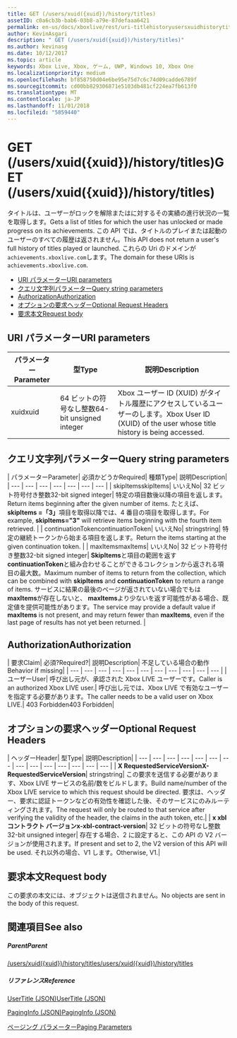 ```yaml
---
title: GET (/users/xuid({xuid})/history/titles)
assetID: c0a6cb3b-bab6-03b8-a79e-87defaaa6421
permalink: en-us/docs/xboxlive/rest/uri-titlehistoryusersxuidhistorytitlesgetv2.html
author: KevinAsgari
description: " GET (/users/xuid({xuid})/history/titles)"
ms.author: kevinasg
ms.date: 10/12/2017
ms.topic: article
keywords: Xbox Live, Xbox, ゲーム, UWP, Windows 10, Xbox One
ms.localizationpriority: medium
ms.openlocfilehash: bf858750d04e6be95e75d7c6c74d09cadde6789f
ms.sourcegitcommit: cd00bb829306871e5103db481cf224ea7fb613f0
ms.translationtype: MT
ms.contentlocale: ja-JP
ms.lasthandoff: 11/01/2018
ms.locfileid: "5859440"
---
```

# <a name="get-usersxuidxuidhistorytitles"></a><span data-ttu-id="9db25-104">GET (/users/xuid({xuid})/history/titles)</span><span class="sxs-lookup"><span data-stu-id="9db25-104">GET (/users/xuid({xuid})/history/titles)</span></span>
<span data-ttu-id="9db25-105">タイトルは、ユーザーがロックを解除またはに対するその実績の進行状況の一覧を取得します。</span><span class="sxs-lookup"><span data-stu-id="9db25-105">Gets a list of titles for which the user has unlocked or made progress on its achievements.</span></span> <span data-ttu-id="9db25-106">この API では、タイトルのプレイまたは起動のユーザーのすべての履歴は返されません。</span><span class="sxs-lookup"><span data-stu-id="9db25-106">This API does not return a user's full history of titles played or launched.</span></span> <span data-ttu-id="9db25-107">これらの Uri のドメインが`achievements.xboxlive.com`します。</span><span class="sxs-lookup"><span data-stu-id="9db25-107">The domain for these URIs is `achievements.xboxlive.com`.</span></span>
 
  * [<span data-ttu-id="9db25-108">URI パラメーター</span><span class="sxs-lookup"><span data-stu-id="9db25-108">URI parameters</span></span>](#ID4EY)
  * [<span data-ttu-id="9db25-109">クエリ文字列パラメーター</span><span class="sxs-lookup"><span data-stu-id="9db25-109">Query string parameters</span></span>](#ID4EDB)
  * [<span data-ttu-id="9db25-110">Authorization</span><span class="sxs-lookup"><span data-stu-id="9db25-110">Authorization</span></span>](#ID4EFD)
  * [<span data-ttu-id="9db25-111">オプションの要求ヘッダー</span><span class="sxs-lookup"><span data-stu-id="9db25-111">Optional Request Headers</span></span>](#ID4EGE)
  * [<span data-ttu-id="9db25-112">要求本文</span><span class="sxs-lookup"><span data-stu-id="9db25-112">Request body</span></span>](#ID4ERF)
 
<a id="ID4EY"></a>

 
## <a name="uri-parameters"></a><span data-ttu-id="9db25-113">URI パラメーター</span><span class="sxs-lookup"><span data-stu-id="9db25-113">URI parameters</span></span>
 
| <span data-ttu-id="9db25-114">パラメーター</span><span class="sxs-lookup"><span data-stu-id="9db25-114">Parameter</span></span>| <span data-ttu-id="9db25-115">型</span><span class="sxs-lookup"><span data-stu-id="9db25-115">Type</span></span>| <span data-ttu-id="9db25-116">説明</span><span class="sxs-lookup"><span data-stu-id="9db25-116">Description</span></span>| 
| --- | --- | --- | 
| <span data-ttu-id="9db25-117">xuid</span><span class="sxs-lookup"><span data-stu-id="9db25-117">xuid</span></span>| <span data-ttu-id="9db25-118">64 ビットの符号なし整数</span><span class="sxs-lookup"><span data-stu-id="9db25-118">64-bit unsigned integer</span></span>| <span data-ttu-id="9db25-119">Xbox ユーザー ID (XUID) がタイトル履歴にアクセスしているユーザーのします。</span><span class="sxs-lookup"><span data-stu-id="9db25-119">Xbox User ID (XUID) of the user whose title history is being accessed.</span></span>| 
  
<a id="ID4EDB"></a>

 
## <a name="query-string-parameters"></a><span data-ttu-id="9db25-120">クエリ文字列パラメーター</span><span class="sxs-lookup"><span data-stu-id="9db25-120">Query string parameters</span></span>
 
| <span data-ttu-id="9db25-121">パラメーター</span><span class="sxs-lookup"><span data-stu-id="9db25-121">Parameter</span></span>| <span data-ttu-id="9db25-122">必須かどうか</span><span class="sxs-lookup"><span data-stu-id="9db25-122">Required</span></span>| <span data-ttu-id="9db25-123">種類</span><span class="sxs-lookup"><span data-stu-id="9db25-123">Type</span></span>| <span data-ttu-id="9db25-124">説明</span><span class="sxs-lookup"><span data-stu-id="9db25-124">Description</span></span>| 
| --- | --- | --- | --- | --- | --- | --- | 
| <span data-ttu-id="9db25-125">skipItems</span><span class="sxs-lookup"><span data-stu-id="9db25-125">skipItems</span></span>| <span data-ttu-id="9db25-126">いいえ</span><span class="sxs-lookup"><span data-stu-id="9db25-126">No</span></span>| <span data-ttu-id="9db25-127">32 ビット符号付き整数</span><span class="sxs-lookup"><span data-stu-id="9db25-127">32-bit signed integer</span></span>| <span data-ttu-id="9db25-128">特定の項目数後以降の項目を返します。</span><span class="sxs-lookup"><span data-stu-id="9db25-128">Return items beginning after the given number of items.</span></span> <span data-ttu-id="9db25-129">たとえば、 <b>skipItems =「3」</b>項目を取得以降では、4 番目の項目を取得します。</span><span class="sxs-lookup"><span data-stu-id="9db25-129">For example, <b>skipItems="3"</b> will retrieve items beginning with the fourth item retrieved.</span></span> | 
| <span data-ttu-id="9db25-130">continuationToken</span><span class="sxs-lookup"><span data-stu-id="9db25-130">continuationToken</span></span>| <span data-ttu-id="9db25-131">いいえ</span><span class="sxs-lookup"><span data-stu-id="9db25-131">No</span></span>| <span data-ttu-id="9db25-132">string</span><span class="sxs-lookup"><span data-stu-id="9db25-132">string</span></span>| <span data-ttu-id="9db25-133">特定の継続トークンから始まる項目を返します。</span><span class="sxs-lookup"><span data-stu-id="9db25-133">Return the items starting at the given continuation token.</span></span> | 
| <span data-ttu-id="9db25-134">maxItems</span><span class="sxs-lookup"><span data-stu-id="9db25-134">maxItems</span></span>| <span data-ttu-id="9db25-135">いいえ</span><span class="sxs-lookup"><span data-stu-id="9db25-135">No</span></span>| <span data-ttu-id="9db25-136">32 ビット符号付き整数</span><span class="sxs-lookup"><span data-stu-id="9db25-136">32-bit signed integer</span></span>| <span data-ttu-id="9db25-137"><b>SkipItems</b>と項目の範囲を返す<b>continuationToken</b>と組み合わせることができるコレクションから返される項目の最大数。</span><span class="sxs-lookup"><span data-stu-id="9db25-137">Maximum number of items to return from the collection, which can be combined with <b>skipItems</b> and <b>continuationToken</b> to return a range of items.</span></span> <span data-ttu-id="9db25-138">サービスに結果の最後のページが返されていない場合でもは<b>maxItems</b>が存在しないと、 <b>maxItems</b>より少ないを返す可能性がある場合、既定値を提供可能性があります。</span><span class="sxs-lookup"><span data-stu-id="9db25-138">The service may provide a default value if <b>maxItems</b> is not present, and may return fewer than <b>maxItems</b>, even if the last page of results has not yet been returned.</span></span> | 
  
<a id="ID4EFD"></a>

 
## <a name="authorization"></a><span data-ttu-id="9db25-139">Authorization</span><span class="sxs-lookup"><span data-stu-id="9db25-139">Authorization</span></span>
 
| <span data-ttu-id="9db25-140">要求</span><span class="sxs-lookup"><span data-stu-id="9db25-140">Claim</span></span>| <span data-ttu-id="9db25-141">必須?</span><span class="sxs-lookup"><span data-stu-id="9db25-141">Required?</span></span>| <span data-ttu-id="9db25-142">説明</span><span class="sxs-lookup"><span data-stu-id="9db25-142">Description</span></span>| <span data-ttu-id="9db25-143">不足している場合の動作</span><span class="sxs-lookup"><span data-stu-id="9db25-143">Behavior if missing</span></span>| 
| --- | --- | --- | --- | --- | --- | --- | --- | --- | --- | --- | 
| <span data-ttu-id="9db25-144">ユーザー</span><span class="sxs-lookup"><span data-stu-id="9db25-144">User</span></span>| <span data-ttu-id="9db25-145">呼び出し元が、承認された Xbox LIVE ユーザーです。</span><span class="sxs-lookup"><span data-stu-id="9db25-145">Caller is an authorized Xbox LIVE user.</span></span>| <span data-ttu-id="9db25-146">呼び出し元では、Xbox LIVE で有効なユーザーを指定する必要があります。</span><span class="sxs-lookup"><span data-stu-id="9db25-146">The caller needs to be a valid user on Xbox LIVE.</span></span>| <span data-ttu-id="9db25-147">403 Forbidden</span><span class="sxs-lookup"><span data-stu-id="9db25-147">403 Forbidden</span></span>| 
  
<a id="ID4EGE"></a>

 
## <a name="optional-request-headers"></a><span data-ttu-id="9db25-148">オプションの要求ヘッダー</span><span class="sxs-lookup"><span data-stu-id="9db25-148">Optional Request Headers</span></span>
 
| <span data-ttu-id="9db25-149">ヘッダー</span><span class="sxs-lookup"><span data-stu-id="9db25-149">Header</span></span>| <span data-ttu-id="9db25-150">型</span><span class="sxs-lookup"><span data-stu-id="9db25-150">Type</span></span>| <span data-ttu-id="9db25-151">説明</span><span class="sxs-lookup"><span data-stu-id="9db25-151">Description</span></span>| 
| --- | --- | --- | --- | --- | --- | --- | --- | --- | --- | --- | --- | --- | --- | 
| <b><span data-ttu-id="9db25-152">X RequestedServiceVersion</span><span class="sxs-lookup"><span data-stu-id="9db25-152">X-RequestedServiceVersion</span></span></b>| <span data-ttu-id="9db25-153">string</span><span class="sxs-lookup"><span data-stu-id="9db25-153">string</span></span>| <span data-ttu-id="9db25-154">この要求を送信する必要があります、Xbox LIVE サービスの名前/数をビルドします。</span><span class="sxs-lookup"><span data-stu-id="9db25-154">Build name/number of the Xbox LIVE service to which this request should be directed.</span></span> <span data-ttu-id="9db25-155">要求は、ヘッダー、要求に認証トークンなどの有効性を確認した後、そのサービスにのみルーティングされます。</span><span class="sxs-lookup"><span data-stu-id="9db25-155">The request will only be routed to that service after verifying the validity of the header, the claims in the auth token, etc.</span></span>| 
| <b><span data-ttu-id="9db25-156">x xbl コントラクト バージョン</span><span class="sxs-lookup"><span data-stu-id="9db25-156">x-xbl-contract-version</span></span></b>| <span data-ttu-id="9db25-157">32 ビットの符号なし整数</span><span class="sxs-lookup"><span data-stu-id="9db25-157">32-bit unsigned integer</span></span>| <span data-ttu-id="9db25-158">存在する場合、2 に設定すると、この API の V2 バージョンが使用されます。</span><span class="sxs-lookup"><span data-stu-id="9db25-158">If present and set to 2, the V2 version of this API will be used.</span></span> <span data-ttu-id="9db25-159">それ以外の場合、V1 します。</span><span class="sxs-lookup"><span data-stu-id="9db25-159">Otherwise, V1.</span></span>| 
  
<a id="ID4ERF"></a>

 
## <a name="request-body"></a><span data-ttu-id="9db25-160">要求本文</span><span class="sxs-lookup"><span data-stu-id="9db25-160">Request body</span></span>
 
<span data-ttu-id="9db25-161">この要求の本文には、オブジェクトは送信されません。</span><span class="sxs-lookup"><span data-stu-id="9db25-161">No objects are sent in the body of this request.</span></span>
  
<a id="ID4EDG"></a>

 
## <a name="see-also"></a><span data-ttu-id="9db25-162">関連項目</span><span class="sxs-lookup"><span data-stu-id="9db25-162">See also</span></span>
 
<a id="ID4EFG"></a>

 
##### <a name="parent"></a><span data-ttu-id="9db25-163">Parent</span><span class="sxs-lookup"><span data-stu-id="9db25-163">Parent</span></span> 

[<span data-ttu-id="9db25-164">/users/xuid({xuid})/history/titles</span><span class="sxs-lookup"><span data-stu-id="9db25-164">/users/xuid({xuid})/history/titles</span></span>](uri-titlehistoryusersxuidhistorytitlesv2.md)

  
<a id="ID4EPG"></a>

 
##### <a name="reference"></a><span data-ttu-id="9db25-165">リファレンス</span><span class="sxs-lookup"><span data-stu-id="9db25-165">Reference</span></span> 

[<span data-ttu-id="9db25-166">UserTitle (JSON)</span><span class="sxs-lookup"><span data-stu-id="9db25-166">UserTitle (JSON)</span></span>](../../json/json-usertitlev2.md)

 [<span data-ttu-id="9db25-167">PagingInfo (JSON)</span><span class="sxs-lookup"><span data-stu-id="9db25-167">PagingInfo (JSON)</span></span>](../../json/json-paginginfo.md)

 [<span data-ttu-id="9db25-168">ページング パラメーター</span><span class="sxs-lookup"><span data-stu-id="9db25-168">Paging Parameters</span></span>](../../additional/pagingparameters.md)

   